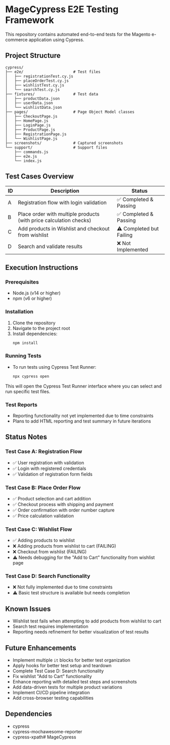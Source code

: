 # MageCypress E2E Testing Framework

This repository contains automated end-to-end tests for the Magento e-commerce application using Cypress.

## Project Structure

```
cypress/
├── e2e/                      # Test files
│   ├── registrationTest.cy.js
│   ├── placeOrderTest.cy.js
│   ├── wishlistTest.cy.js
│   └── searchTest.cy.js
├── fixtures/                 # Test data
│   ├── productData.json
│   ├── userData.json
│   └── wishlistData.json
├── pages/                    # Page Object Model classes
│   ├── CheckoutPage.js
│   ├── HomePage.js
│   ├── LoginPage.js
│   ├── ProductPage.js
│   ├── RegistrationPage.js
│   └── WishlistPage.js
├── screenshots/              # Captured screenshots
└── support/                  # Support files
    ├── commands.js
    ├── e2e.js
    └── index.js
```

## Test Cases Overview

| ID | Description | Status |
|----|-------------|--------|
| A | Registration flow with login validation | ✅ Completed & Passing |
| B | Place order with multiple products (with price calculation checks) | ✅ Completed & Passing |
| C | Add products in Wishlist and checkout from wishlist | ⚠️ Completed but Failing |
| D | Search and validate results | ❌ Not Implemented |

## Execution Instructions

### Prerequisites
- Node.js (v14 or higher)
- npm (v6 or higher)

### Installation
1. Clone the repository
2. Navigate to the project root
3. Install dependencies:
   ```bash
   npm install
   ```

### Running Tests
- To run tests using Cypress Test Runner:
  ```bash
  npx cypress open
  ```
  
This will open the Cypress Test Runner interface where you can select and run specific test files.

### Test Reports
- Reporting functionality not yet implemented due to time constraints
- Plans to add HTML reporting and test summary in future iterations

## Status Notes

### Test Case A: Registration Flow
- ✅ User registration with validation
- ✅ Login with registered credentials
- ✅ Validation of registration form fields

### Test Case B: Place Order Flow
- ✅ Product selection and cart addition
- ✅ Checkout process with shipping and payment
- ✅ Order confirmation with order number capture
- ✅ Price calculation validation

### Test Case C: Wishlist Flow
- ✅ Adding products to wishlist
- ❌ Adding products from wishlist to cart (FAILING)
- ❌ Checkout from wishlist (FAILING)
- ⚠️ Needs debugging for the "Add to Cart" functionality from wishlist page

### Test Case D: Search Functionality
- ❌ Not fully implemented due to time constraints
- ⚠️ Basic test structure is available but needs completion

## Known Issues
- Wishlist test fails when attempting to add products from wishlist to cart
- Search test requires implementation
- Reporting needs refinement for better visualization of test results

## Future Enhancements
- Implement multiple `it` blocks for better test organization
- Apply hooks for better test setup and teardown
- Complete Test Case D: Search functionality
- Fix wishlist "Add to Cart" functionality
- Enhance reporting with detailed test steps and screenshots
- Add data-driven tests for multiple product variations
- Implement CI/CD pipeline integration
- Add cross-browser testing capabilities

## Dependencies
- cypress
- cypress-mochawesome-reporter
- cypress-xpath# MageCypress
